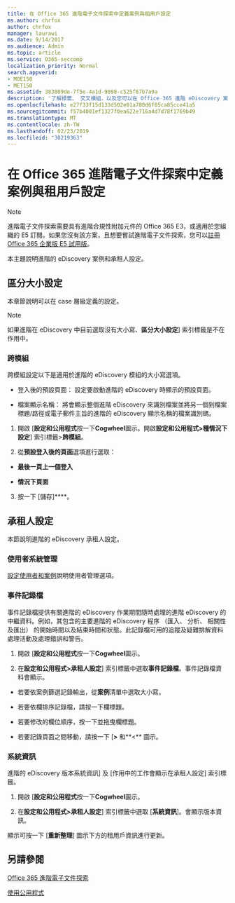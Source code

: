 ```yaml
---
title: 在 Office 365 進階電子文件探索中定義案例與租用戶設定
ms.author: chrfox
author: chrfox
manager: laurawi
ms.date: 9/14/2017
ms.audience: Admin
ms.topic: article
ms.service: O365-seccomp
localization_priority: Normal
search.appverid:
- MOE150
- MET150
ms.assetid: 383809de-7f5e-4a1d-9098-c525f67b7a9a
description: '了解標籤、 交叉模組，以及您可以在 Office 365 進階 eDiscovery 案件層級定義的承租人設定。  '
ms.openlocfilehash: e27f33f15d133d502e01a780d6f05ca85cce41a5
ms.sourcegitcommit: f57b4001ef1327f0ea622e716a4d7d78f1769b49
ms.translationtype: MT
ms.contentlocale: zh-TW
ms.lasthandoff: 02/23/2019
ms.locfileid: "30219363"
---
```

# <a name="define-case-and-tenant-settings-in-office-365-advanced-ediscovery"></a>在 Office 365 進階電子文件探索中定義案例與租用戶設定

> [!NOTE]
> 進階電子文件探索需要具有進階合規性附加元件的 Office 365 E3，或適用於您組織的 E5 訂閱。如果您沒有該方案，且想要嘗試進階電子文件探索，您可以[註冊 Office 365 企業版 E5 試用版](https://go.microsoft.com/fwlink/p/?LinkID=698279)。 
  
本主題說明進階的 eDiscovery 案例和承租人設定。
  
## <a name="case-settings"></a>區分大小設定

本章節說明可以在 case 層級定義的設定。
  
> [!NOTE]
> 如果進階在 eDiscovery 中目前選取沒有大小寫、**區分大小設定**] 索引標籤是不在作用中。 
  
### <a name="cross-module"></a>跨模組

跨模組設定以下是適用於進階的 eDiscovery 模組的大小寫選項。
  
- 登入後的預設頁面： 設定要啟動進階的 eDiscovery 時顯示的預設頁面。
    
- 檔案顯示名稱： 將會顯示整個進階 eDiscovery 來識別檔案並將另一個到檔案標題/路徑或電子郵件主旨的進階的 eDiscovery 顯示名稱的檔案識別碼。
    
1. 開啟 [**設定和公用程式**按一下**Cogwheel**圖示。開啟**設定和公用程式\>種情況下設定**] 索引標籤\>**跨模組**。 
    
2. 從**預設登入後的頁面**選項進行選取： 
    
  - **最後一頁上一個登入**
    
  - **情況下頁面**
    
3. 按一下 [儲存]****。
    
## <a name="tenant-settings"></a>承租人設定

本節說明進階的 eDiscovery 承租人設定。
  
### <a name="user-administration"></a>使用者系統管理

[設定使用者和案例](set-up-users-and-cases-in-advanced-ediscovery.md)說明使用者管理選項。
  
### <a name="event-log"></a>事件記錄檔

事件記錄檔提供有關進階的 eDiscovery 作業期間隨時處理的進階 eDiscovery 的中繼資料。例如，其包含的主要進階的 eDiscovery 程序 （匯入、 分析、 相關性及匯出） 的開始時間以及結束時間和狀態。此記錄檔可用的追蹤及疑難排解資料處理活動及處理錯誤和警告。
  
1. 開啟 [**設定和公用程式**按一下**Cogwheel**圖示。 
    
2. 在**設定和公用程式\>承租人設定**] 索引標籤中選取**事件記錄檔**。事件記錄檔資料會顯示。
    
  - 若要依案例篩選記錄輸出，從**案例**清單中選取大小寫。 
    
  - 若要依欄排序記錄檔，請按一下欄標題。 
    
  - 若要修改的欄位順序，按一下並拖曳欄標題。
    
  - 若要記錄頁面之間移動，請按一下 [**\>** 和**\<** 圖示。 
    
### <a name="system-information"></a>系統資訊

進階的 eDiscovery 版本系統資訊] 及 [作用中的工作會顯示在承租人設定] 索引標籤。
  
1. 開啟 [**設定和公用程式**按一下**Cogwheel**圖示。 
    
2. 在**設定和公用程式\>承租人設定**] 索引標籤中選取 [**系統資訊**]。會顯示版本資訊。
    
顯示可按一下 [**重新整理**] 圖示下方的租用戶資訊進行更新。 
  
## <a name="see-also"></a>另請參閱

[Office 365 進階電子文件探索](office-365-advanced-ediscovery.md)
  
[使用公用程式](use-advanced-ediscovery-utilities.md)

